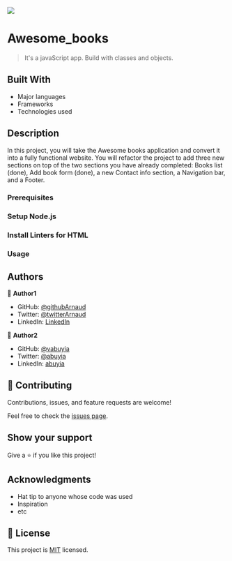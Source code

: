 
![](https://img.shields.io/badge/Microverse-blueviolet)

# Awesome_books

> It's a javaScript app. Build with classes and objects.


## Built With

- Major languages
- Frameworks
- Technologies used



## Description 
In this project, you will take the Awesome books application and convert it into a fully functional website. You will refactor the project to add three new sections on top of the two sections you have already completed: Books list (done), Add book form (done), a new Contact info section, a Navigation bar, and a Footer.

### Prerequisites

### Setup Node.js

### Install Linters for HTML

### Usage



## Authors

👤 **Author1**

- GitHub: [@githubArnaud](https://github.com/B77748)
- Twitter: [@twitterArnaud](https://twitter.com/@ba104781)
- LinkedIn: [LinkedIn](https://www.linkedin.com/in/arnaud-bandonkeye-893a2b228/)

👤 **Author2**

- GitHub: [@vabuyia](https://github.com/vabuyia)
- Twitter: [@abuyia](https://twitter.com/abuyia)
- LinkedIn: [abuyia](https://linkedin.com/in/abuyia)

## 🤝 Contributing

Contributions, issues, and feature requests are welcome!

Feel free to check the [issues page](../../issues/).

## Show your support

Give a ⭐️ if you like this project!

## Acknowledgments

- Hat tip to anyone whose code was used
- Inspiration
- etc

## 📝 License

This project is [MIT](./MIT.md) licensed.
